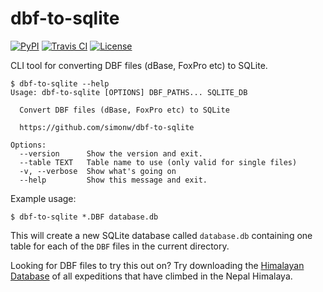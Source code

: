 # dbf-to-sqlite

[![PyPI](https://img.shields.io/pypi/v/dbf-to-sqlite.svg)](https://pypi.python.org/pypi/dbf-to-sqlite)
[![Travis CI](https://travis-ci.com/simonw/dbf-to-sqlite.svg?branch=master)](https://travis-ci.com/simonw/dbf-to-sqlite)
[![License](https://img.shields.io/badge/license-Apache%202.0-blue.svg)](https://github.com/simonw/dbf-to-sqlite/blob/master/LICENSE)


CLI tool for converting DBF files (dBase, FoxPro etc) to SQLite.

    $ dbf-to-sqlite --help
    Usage: dbf-to-sqlite [OPTIONS] DBF_PATHS... SQLITE_DB

      Convert DBF files (dBase, FoxPro etc) to SQLite

      https://github.com/simonw/dbf-to-sqlite

    Options:
      --version      Show the version and exit.
      --table TEXT   Table name to use (only valid for single files)
      -v, --verbose  Show what's going on
      --help         Show this message and exit.

Example usage:

    $ dbf-to-sqlite *.DBF database.db

This will create a new SQLite database called `database.db` containing one table for each of the `DBF` files in the current directory.

Looking for DBF files to try this out on? Try downloading the [Himalayan Database](http://himalayandatabase.com/) of all expeditions that have climbed in the Nepal Himalaya.
